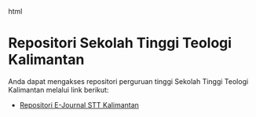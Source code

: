 html
<!DOCTYPE html>
<html>
  <head>
    <title>Repositori STT Kalimantan</title>
  </head>
  <body>
    <h1>Repositori Sekolah Tinggi Teologi Kalimantan</h1>
    <p>Anda dapat mengakses repositori perguruan tinggi Sekolah Tinggi Teologi Kalimantan melalui link berikut:</p>
    <ul>
      <li><a href="http://repositori.sttkalimantan.ac.id">Repositori E-Journal STT Kalimantan</a></li>
    </ul>
  </body>
</html>
